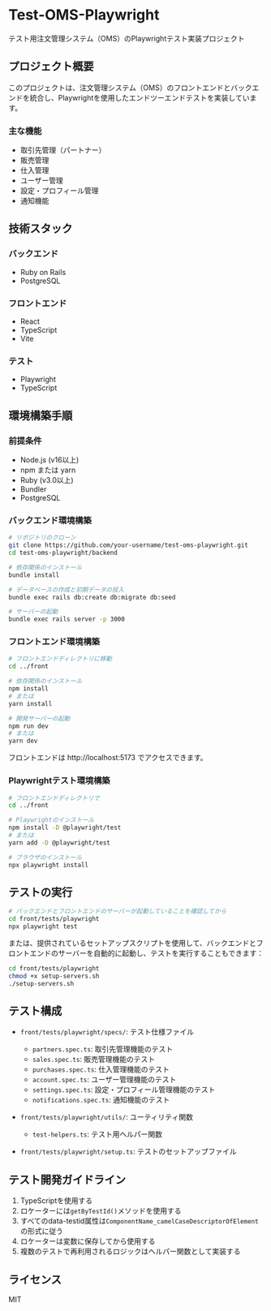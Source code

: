 # Test-OMS-Playwright

テスト用注文管理システム（OMS）のPlaywrightテスト実装プロジェクト

## プロジェクト概要

このプロジェクトは、注文管理システム（OMS）のフロントエンドとバックエンドを統合し、Playwrightを使用したエンドツーエンドテストを実装しています。

### 主な機能

- 取引先管理（パートナー）
- 販売管理
- 仕入管理
- ユーザー管理
- 設定・プロフィール管理
- 通知機能

## 技術スタック

### バックエンド
- Ruby on Rails
- PostgreSQL

### フロントエンド
- React
- TypeScript
- Vite

### テスト
- Playwright
- TypeScript

## 環境構築手順

### 前提条件
- Node.js (v16以上)
- npm または yarn
- Ruby (v3.0以上)
- Bundler
- PostgreSQL

### バックエンド環境構築

```bash
# リポジトリのクローン
git clone https://github.com/your-username/test-oms-playwright.git
cd test-oms-playwright/backend

# 依存関係のインストール
bundle install

# データベースの作成と初期データの投入
bundle exec rails db:create db:migrate db:seed

# サーバーの起動
bundle exec rails server -p 3000
```

### フロントエンド環境構築

```bash
# フロントエンドディレクトリに移動
cd ../front

# 依存関係のインストール
npm install
# または
yarn install

# 開発サーバーの起動
npm run dev
# または
yarn dev
```

フロントエンドは http://localhost:5173 でアクセスできます。

### Playwrightテスト環境構築

```bash
# フロントエンドディレクトリで
cd ../front

# Playwrightのインストール
npm install -D @playwright/test
# または
yarn add -D @playwright/test

# ブラウザのインストール
npx playwright install
```

## テストの実行

```bash
# バックエンドとフロントエンドのサーバーが起動していることを確認してから
cd front/tests/playwright
npx playwright test
```

または、提供されているセットアップスクリプトを使用して、バックエンドとフロントエンドのサーバーを自動的に起動し、テストを実行することもできます：

```bash
cd front/tests/playwright
chmod +x setup-servers.sh
./setup-servers.sh
```

## テスト構成

- `front/tests/playwright/specs/`: テスト仕様ファイル
  - `partners.spec.ts`: 取引先管理機能のテスト
  - `sales.spec.ts`: 販売管理機能のテスト
  - `purchases.spec.ts`: 仕入管理機能のテスト
  - `account.spec.ts`: ユーザー管理機能のテスト
  - `settings.spec.ts`: 設定・プロフィール管理機能のテスト
  - `notifications.spec.ts`: 通知機能のテスト

- `front/tests/playwright/utils/`: ユーティリティ関数
  - `test-helpers.ts`: テスト用ヘルパー関数

- `front/tests/playwright/setup.ts`: テストのセットアップファイル

## テスト開発ガイドライン

1. TypeScriptを使用する
2. ロケーターには`getByTestId()`メソッドを使用する
3. すべてのdata-testid属性は`ComponentName_camelCaseDescriptorOfElement`の形式に従う
4. ロケーターは変数に保存してから使用する
5. 複数のテストで再利用されるロジックはヘルパー関数として実装する

## ライセンス

MIT

